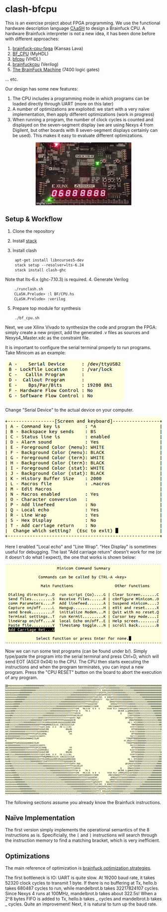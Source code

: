 # clash-bfcpu

This is an exercise project about FPGA programming. We use the functional hardware description language [CλaSH](http://www.clash-lang.org/) to design a Brainfuck CPU. A hardware Brainfuck interpreter is not a new idea, it has been done before with different approaches:

1. [brainfuck-cpu-fpga](https://gergo.erdi.hu/blog/2013-01-19-a_brainfuck_cpu_in_fpga/) (Kansas Lava)
1. [BF_CPU](http://nbviewer.jupyter.org/github/sandbender/BF_CPU/blob/master/BF_MYHDL_CPU_v2.ipynb) (MyHDL)
1. [bfcpu](http://www.clifford.at/bfcpu/bfcpu.html) (VHDL)
1. [brainfuckcpu](https://opencores.org/project,brainfuckcpu) (Verilog)
1. [The BrainFuck Machine](http://grapsus.net/74/) (7400 logic gates)

... etc.

Our design has some new features:

1. The CPU includes a programming mode in which programs can be loaded directly through UART (more on this later)
1. A number of optimizations are exploited: we start with a very naïve implementation, then apply different optimizations (work in progress)
1. When running a program, the number of clock cycles is counted and displayed on the seven-segment display (we are using Nexys 4 from Digilent, but other boards with 8 seven-segment displays certainly can be used). This makes it easy to evaluate different optimizations.

<p align="center">
  <img src="https://github.com/aufheben/clash-bfcpu/raw/master/doc/video.gif" />
</p>

## Setup & Workflow

1. Clone the repository
2. Install [stack](https://docs.haskellstack.org/en/stable/README/#how-to-install)
3. Install clash

        apt-get install libncurses5-dev
        stack setup --resolver=lts-6.24
        stack install clash-ghc
Note that lts-6.x (ghc-7.10.3) is required.
4. Generate Verilog

        ./runclash.sh
        CLaSH.Prelude> :l BF/CPU.hs
        CLaSH.Prelude> :verilog
5. Prepare top module for synthesis

        ./bf_cpu.sh

Next, we use Xilinx Vivado to synthesize the code and program the FPGA: simply create a new project, add the generated .v files as sources and Nexys4_Master.xdc as the constraint file.

It is important to configure the serial terminal properly to run programs. Take Minicom as an example:

![Minicom Config Figure 1](https://github.com/aufheben/clash-bfcpu/raw/master/doc/minicom-1.png)

Change "Serial Device" to the actual device on your computer.

![Minicom Config Figure 2](https://github.com/aufheben/clash-bfcpu/raw/master/doc/minicom-2.png)

Here I enabled "Local echo" and "Line Wrap". "Hex Display" is sometimes useful for debugging. The last "Add carriage return" doesn't work for me (or it doesn't do what I expect), the one that works is shown below:

![Minicom Config Figure 3](https://github.com/aufheben/clash-bfcpu/raw/master/doc/minicom-3.png)

Now we can run some test programs (can be found under b/). Simply type/paste the program into the serial terminal and press Ctrl+D, which will send EOT (ASCII 0x04) to the CPU. The CPU then starts executing the instructions and when the program terminates, you can input a new program. Press the "CPU RESET" button on the board to abort the execution of any program.

![mandelbrot.b](https://github.com/aufheben/clash-bfcpu/raw/master/doc/mandelbrot.png)

The following sections assume you already know the Brainfuck instructions.

## Naïve Implementation

The first version simply implements the operational semantics of the 8 instructions as is. Specificially, the `[` and `]` instructions will search through the instruction memory to find a matching bracket, which is very inefficient.

## Optimizations

The main reference of optimization is [brainfuck optimization strategies](http://calmerthanyouare.org/2015/01/07/optimizing-brainfuck.html).

The first bottleneck is IO: UART is quite slow. At 19200 baud rate, it takes 52320 clock cycles to transmit 1 byte. If there is no buffering at Tx, hello.b takes 680487 cycles to run, while mandelbrot.b takes 32217824107 cycles. Since Nexys 4 runs at 100MHz, mandelbrot.b takes about 322.5s! When a 2^8 bytes FIFO is added to Tx, hello.b takes _ cycles and mandelbrot.b takes _ cycles. Quite an improvement! Next, it is natural to turn up the baud rate.

